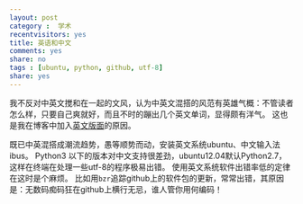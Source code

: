 ```yaml
---
layout: post 
category :  学术
recentvisitors: yes
title: 英语和中文
comments: yes
share: no
tags : [ubuntu, python, github, utf-8]
share: yes
---
```


我不反对中英文搅和在一起的文风，认为中英文混搭的风范有英雄气概：不管读者怎么样，只要自己爽就好，而且不时的蹦出几个英文单词，显得颇有洋气。
这也是我在博客中加入[英文版面](http://yanshuo.name/en/)的原因。

既已中英混搭成潮流趋势，愚等顺势而动，安装英文系统ubuntu、中文输入法ibus。
Python3 以下的版本对中文支持很差劲，ubuntu12.04默认Python2.7，这样在终端在处理一些utf-8的程序极易出错。
使用英文系统软件出错率低的定律在这时是个麻烦。
比如用`bzr`追踪github上的软件包的更新，常常出错，其原因是：无数码痴码狂在github上横行无忌，谁人管你用何编码！
